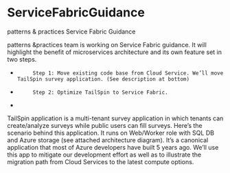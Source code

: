 # ServiceFabricGuidance
patterns &amp; practices Service Fabric Guidance

patterns &practices team is working on Service Fabric guidance. It will highlight the benefit of microservices architecture and its own feature set in two steps.
 
-          Step 1: Move existing code base from Cloud Service. We’ll move TailSpin survey application. (See description at bottom)
-          Step 2: Optimize TailSpin to Service Fabric.
-          
 
TailSpin application is a multi-tenant survey application in which tenants can create/analyze surveys while public users can fill surveys. Here’s the scenario behind this application. It runs on Web/Worker role with SQL DB and Azure storage (see attached architecture diagram). It’s a canonical application that most of Azure developers have built 5 years ago. We’ll use this app to mitigate our development effort as well as to illustrate the migration path from Cloud Services to the latest compute options.
 
